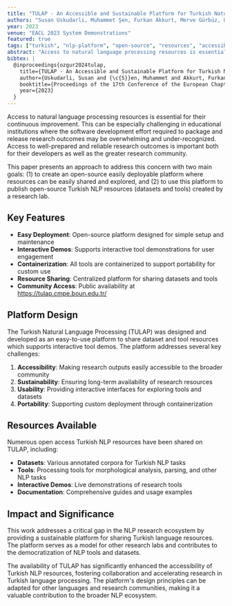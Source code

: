 ```yaml
---
title: "TULAP - An Accessible and Sustainable Platform for Turkish Natural Language Processing Resources"
authors: "Susan Uskudarli, Muhammet Şen, Furkan Akkurt, Merve Gürbüz, Onur Gungor, Arzucan Özgür, Tunga Güngör"
year: 2023
venue: "EACL 2023 System Demonstrations"
featured: true
tags: ["turkish", "nlp-platform", "open-source", "resources", "accessibility", "sustainability"]
abstract: "Access to natural language processing resources is essential for their continuous improvement. This can be especially challenging in educational institutions where the software development effort required to package and release research outcomes may be overwhelming and under-recognized."
bibtex: |
  @inproceedings{ozgur2024tulap,
    title={TULAP - An Accessible and Sustainable Platform for Turkish Natural Language Processing Resources},
    author={Uskudarli, Susan and {\c{S}}en, Muhammet and Akkurt, Furkan and G\"{u}rb\"{u}z, Merve and Gungor, Onur and \"{O}zg\"{u}r, Arzucan and G\"{u}ng\"{o}r, Tunga},
    booktitle={Proceedings of the 17th Conference of the European Chapter of the Association for Computational Linguistics: System Demonstrations},
    year={2023}
  }
---
```


Access to natural language processing resources is essential for their continuous improvement. This can be especially challenging in educational institutions where the software development effort required to package and release research outcomes may be overwhelming and under-recognized. Access to well-prepared and reliable research outcomes is important both for their developers as well as the greater research community.

This paper presents an approach to address this concern with two main goals: (1) to create an open-source easily deployable platform where resources can be easily shared and explored, and (2) to use this platform to publish open-source Turkish NLP resources (datasets and tools) created by a research lab.

## Key Features

- **Easy Deployment**: Open-source platform designed for simple setup and maintenance
- **Interactive Demos**: Supports interactive tool demonstrations for user engagement
- **Containerization**: All tools are containerized to support portability for custom use
- **Resource Sharing**: Centralized platform for sharing datasets and tools
- **Community Access**: Public availability at https://tulap.cmpe.boun.edu.tr/

## Platform Design

The Turkish Natural Language Processing (TULAP) was designed and developed as an easy-to-use platform to share dataset and tool resources which supports interactive tool demos. The platform addresses several key challenges:

1. **Accessibility**: Making research outputs easily accessible to the broader community
2. **Sustainability**: Ensuring long-term availability of research resources
3. **Usability**: Providing interactive interfaces for exploring tools and datasets
4. **Portability**: Supporting custom deployment through containerization

## Resources Available

Numerous open access Turkish NLP resources have been shared on TULAP, including:

- **Datasets**: Various annotated corpora for Turkish NLP tasks
- **Tools**: Processing tools for morphological analysis, parsing, and other NLP tasks
- **Interactive Demos**: Live demonstrations of research tools
- **Documentation**: Comprehensive guides and usage examples

## Impact and Significance

This work addresses a critical gap in the NLP research ecosystem by providing a sustainable platform for sharing Turkish language resources. The platform serves as a model for other research labs and contributes to the democratization of NLP tools and datasets.

The availability of TULAP has significantly enhanced the accessibility of Turkish NLP resources, fostering collaboration and accelerating research in Turkish language processing. The platform's design principles can be adapted for other languages and research communities, making it a valuable contribution to the broader NLP ecosystem. 